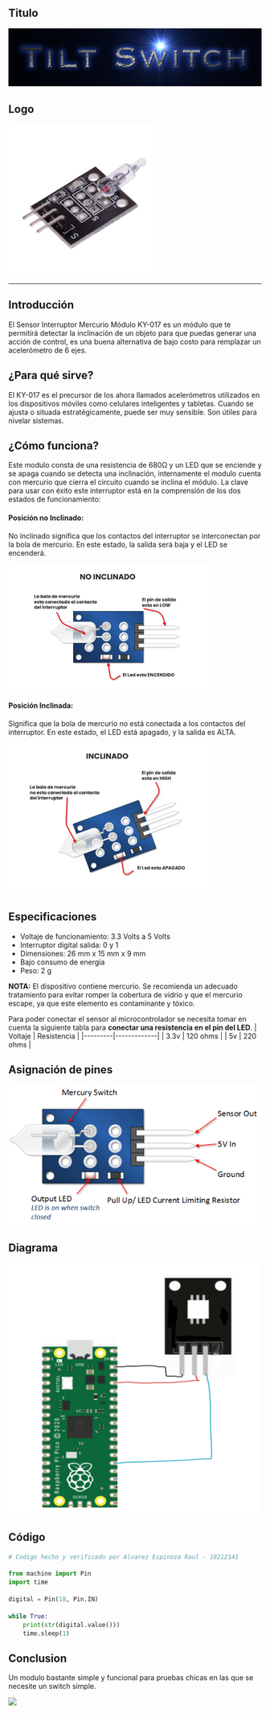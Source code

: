 ## Titulo
![](Titulo.png)

## Logo
<img src="logo.jpg" width="300">

___
## Introducción
El Sensor Interruptor Mercurio Módulo KY-017 es un módulo que te permitirá detectar la inclinación de un objeto para que puedas generar una acción de control, es una buena alternativa de bajo costo para remplazar un acelerómetro de 6 ejes.

## ¿Para qué sirve?
El KY-017 es el precursor de los ahora llamados acelerómetros utilizados en los dispositivos móviles como celulares inteligentes y tabletas. Cuando se ajusta o situada estratégicamente, puede ser muy sensible. Son útiles para nivelar sistemas.

## ¿Cómo funciona?
Este modulo consta de una resistencia de 680Ω y un LED que se enciende y se apaga cuando se detecta una inclinación, internamente el modulo cuenta con mercurio que cierra el circuito cuando se inclina el módulo. La clave para usar con éxito este interruptor está en la comprensión de los dos estados de funcionamiento:

#### Posición no Inclinado: 
No inclinado significa que los contactos del interruptor se interconectan por la bola de mercurio. En este estado, la salida será baja y el LED se encenderá.

<img src="noinclinada.jpg" width="400">

#### Posición Inclinada: 
Significa que la bola de mercurio no está conectada a los contactos del interruptor. En este estado, el LED está apagado, y la salida es ALTA.

<img src="inclinada.jpg" width="400">

## Especificaciones
- Voltaje de funcionamiento: 3.3 Volts  a 5 Volts
- Interruptor digital salida:  0 y 1
- Dimensiones: 26 mm x 15 mm x 9 mm
- Bajo consumo de energía
- Peso: 2 g

**NOTA:** El dispositivo contiene mercurio. Se recomienda un adecuado tratamiento para evitar romper la cobertura de vidrio y que el mercurio escape, ya que este elemento es contaminante y tóxico.

Para poder conectar el sensor al microcontrolador se necesita tomar en cuenta la siguiente tabla para **conectar una resistencia en el pin del LED**.
| Voltaje | Resistencia |
|---------|-------------|
| 3.3v    | 120 ohms    |
| 5v      | 220 ohms    |

## Asignación de pines
![](pines.png)

## Diagrama
<img src="diagrama.png" width="500" height="500">

## Código
```python
# Codigo hecho y verificado por Alvarez Espinoza Raul - 18212141

from machine import Pin
import time

digital = Pin(18, Pin.IN)

while True:
    print(str(digital.value()))
    time.sleep(1)
```

## Conclusion
Un modulo bastante simple y funcional para pruebas chicas en las que se necesite un switch simple.

![](demo_tilt,gif)
